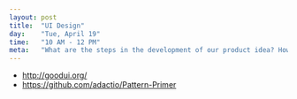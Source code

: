 ```yaml
---
layout: post
title:  "UI Design"
day:    "Tue, April 19"
time:   "10 AM - 12 PM"
meta:   "What are the steps in the development of our product idea? How to translate and communicate effectively our desing decision? Simple – with wireframes, visual inventories, and elements of collages"
---
```


- http://goodui.org/
- https://github.com/adactio/Pattern-Primer

